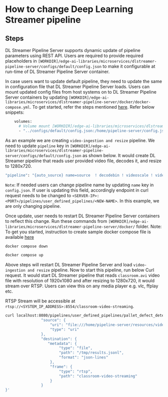 # How to change Deep Learning Streamer pipeline

## Steps

DL Streamer Pipeline Server supports dynamic update of pipeline parameters using REST API. Users are required to provide required placeholders in `[WORKDIR]/edge-ai-libraries/microservices/dlstreamer-pipeline-server/configs/default/config.json` to make it configurable at run-time of DL Streamer Pipeline Server container. 

In case users want to update default pipeline, they need to update the same in configuration file that DL Streamer Pipeline Server loads. Users can mount updated config files from host systems on to DL Streamer Pipeline Server containers by updating `[WORKDIR]/edge-ai-libraries/microservices/dlstreamer-pipeline-server/docker/docker-compose.yml`. To get started, refer the steps mentioned [here](./get-started.md#pull-the-image-and-start-container). Refer below snippets:

```sh
    volumes:
      # Volume mount [WORKDIR]/edge-ai-libraries/microservices/dlstreamer-pipeline-server/configs/default/config.json to config file that DL Streamer Pipeline Server container loads."
      - "../configs/default/config.json:/home/pipeline-server/config.json"
```
As an example we are creating `video-ingestion and resize` pipeline. We need to update `pipeline` key in `[WORKDIR]/edge-ai-libraries/microservices/dlstreamer-pipeline-server/configs/default/config.json` as shown below.  It would create DL Streamer pipeline that reads user provided video file, decodes it, and resize to 1280x720.
```sh
"pipeline": "{auto_source} name=source  ! decodebin ! videoscale ! video/x-raw, width=1280,height=720 ! gvametapublish name=destination ! appsink name=appsink",
```
`Note`: If needed users can change pipeline name by updating `name` key in `config.json`. If user is updating this field, accordingly endpoint in curl request needs to be changed to `<SERVER-IP>:<PORT>/pipelines/user_defined_pipelines/<NEW-NAME>`. In this example, we are only changing pipeline.

Once update, user needs to restart DL Streamer Pipeline Server containers to reflect this change. Run these commands from `[WORKDIR]/edge-ai-libraries/microservices/dlstreamer-pipeline-server/docker/` folder.
Note: To get you started, instruction to create sample docker compose file is available [here](./get-started.md#pull-the-image-and-start-container)

```sh
docker compose down

docker compose up
```

Above steps will restart DL Streamer Pipeline Server and load `video-ingestion and resize` pipeline. Now to start this pipeline, run below Curl request. It would start DL Streamer pipeline that reads `classroom.avi` video file with resolution of 1920x1080 and after resizing to 1280x720, it would stream over RTSP. Users can view this on any media player e.g. vlc, ffplay etc.

RTSP Stream will be accessible at `rtsp://<SYSTEM_IP_ADDRESS>:8554/classroom-video-streaming`.

```sh
curl localhost:8080/pipelines/user_defined_pipelines/pallet_defect_detection -X POST -H 'Content-Type: application/json' -d '{
                "source": {
                    "uri": "file:///home/pipeline-server/resources/videos/classroom.avi",
                    "type": "uri"
                },
                "destination": {
                   "metadata": {
                        "type": "file",
                        "path": "/tmp/results.jsonl",
                        "format": "json-lines"
                    },
                    "frame": {
                        "type": "rtsp",
                        "path": "classroom-video-streaming"
                    }
                }
}'
```
